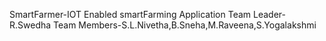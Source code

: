 SmartFarmer-IOT Enabled smartFarming Application 
Team Leader-R.Swedha
Team Members-S.L.Nivetha,B.Sneha,M.Raveena,S.Yogalakshmi

